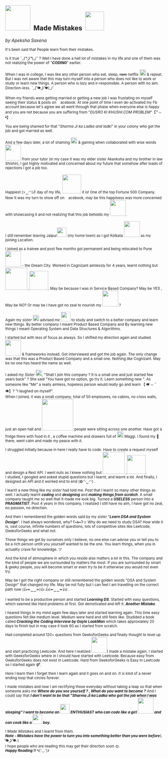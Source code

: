 ## <img src="https://user-images.githubusercontent.com/28886101/135533057-8fd876c8-2e8f-46bc-840e-bdfbef66e67e.jpg" width="80">&nbsp;&nbsp;Made Mistakes&nbsp;&nbsp;<img src="https://user-images.githubusercontent.com/28886101/135533320-81cc7a4a-e552-421f-88a7-809f9ea09244.jpg" width="60">
*by Apeksha Saxena*


<sub>It's been said that People learn from their mistakes.

<sub>Is it true ¯\_( ͡❛ ͜ʖ ͡❛)_/¯ ?
Well I have done a hell lot of mistakes in my life and one of them was not realizing the power of "***CODING***" earlier.

<sub>When I was in college, I was like any other person who eat, sleep, ~~rave~~ netflix <img src="https://user-images.githubusercontent.com/28886101/135523817-4bd1041a-17d5-4759-bbd2-767d1a552009.jpg" width="20"> & repeat. 
But I was not aware that this may turn myself into a person who does not like to work or study or learn new things.
A person who is lazy and ir-responsible. A person with no aim. Direction-less. ¯\_( ͡👁️ ͜ʖ ͡👁️)_/¯

<sub>When my friends were getting married or getting a new job I was frustating on myself seeing their status & posts on <img src="https://user-images.githubusercontent.com/28886101/135524061-01516e19-5613-496a-8019-aaa8004ef510.png" width="10">acebook.
At one point of time I even de-activated my Fb account because let's agree we all went through that phase when everyone else is happy and you are not because you are suffering from  "*DUSRO KI KHUSHI.COM PROBLEM*"【 ❛︠ ෴ ︡❛】 .

<sub>You are being shamed for that "*Sharma Ji ka Ladka and ladki*" in your colony who got the job and got married as well.

<sub>And a few days later, a lot of shaming <img src="https://user-images.githubusercontent.com/28886101/135524916-a1b02174-2ba3-443f-8330-db07df67a9b4.jpg" width="20"> & gaming when collaborated with wise words <img src="https://user-images.githubusercontent.com/28886101/135525026-3a07cd4b-8317-422f-be6d-dbafa3c5946d.jpeg" width="50"> from your tutor (in my case it was my elder sister Akanksha and my brother in law Shishir), I got highly motivated and concerned about my future that somehow after loads of rejections I got a job too. 

<sub>Happiest (>‿◠)✌ day of my life,  <img src="https://user-images.githubusercontent.com/28886101/135525318-c69418e5-1ced-4524-a29a-19ea527cb8e7.png" width="60"> it is! One of the top Fortune 500 Company.
Now It was my turn to show off on <img src="https://user-images.githubusercontent.com/28886101/135524061-01516e19-5613-496a-8019-aaa8004ef510.png" width="10">acebook, may be this happiness was more concerned with showcasing it and not realizing that this job beholds my <img src="https://user-images.githubusercontent.com/28886101/135525636-839a8fb1-4c23-4466-aed7-79c1633ef10f.png" width="50">.

<sub>I still remember leaving Jaipur<img src="https://user-images.githubusercontent.com/28886101/135526562-730e6f0f-4cc9-4ac4-838a-343424137410.png" width="30"> (my home town) as I got Kolkata <img src="https://user-images.githubusercontent.com/28886101/135526619-ca69fb9c-94d6-42da-bdc7-ed60f415c5ec.jpeg" width="50"> as my joining Location.

<sub>I joined as a trainee and post few months got permanent and being relocated to Pune <img src="https://user-images.githubusercontent.com/28886101/135526685-264d0aa9-ea2e-4db2-b813-cd22e09b43d1.jpeg" width="50"> - the Dream City.
Worked in Cognizant aimlessly for 4 years, learnt nothing but <img src="https://user-images.githubusercontent.com/28886101/135526736-0a583026-1a1d-44a6-88da-1e7b4784db96.png" width="70"> ,<img src="https://user-images.githubusercontent.com/28886101/135526780-603109a0-1582-475f-ae5b-53b47836baee.png" width="60">.
May be because I was in Service Based Company? May be *YES* , May be *NO*? Or may be I have got no zeal to nourish my <img src="https://user-images.githubusercontent.com/28886101/135525636-839a8fb1-4c23-4466-aed7-79c1633ef10f.png" width="50"> ?

<sub>Again my *sister* <img src="https://user-images.githubusercontent.com/28886101/135527590-2bc7acbc-058d-4b25-9123-c5dd0602660f.jpg" width="20"> advised *me* <img src="https://user-images.githubusercontent.com/28886101/135527628-fb01dcc4-642b-4995-acc7-fdfca11d1b24.jpg" width="30"> to study and switch to a better company and learn new things. By better company I meant Product Based Company and By learning new things I meant Operating System and Data Structures & Algorithms. 

<sub>I started but with less of focus as always. So I shifted my direction again and studied <img src="https://user-images.githubusercontent.com/28886101/135527702-289e5e7b-9e36-4db7-9892-1669e1259d7a.gif" width="50"> & frameworks instead.
Got interviewed and got the job again. The only change was that this was a Product Based Company and a small one. Nothing like Cognizant. 
May be no one has heard the name as well.

<sub>I asked my *Sister* <img src="https://user-images.githubusercontent.com/28886101/135527590-2bc7acbc-058d-4b25-9123-c5dd0602660f.jpg" width="20">, "Shall I join this company ? It is a small one and just started few years back" ?
She said "You have got no option, go try it. Learn something new ".
As someone like "*Me*" a really aimless, hopeless person would really go and learn 【 👁️︠ ෴ ︡👁️】? "I laughed on myself". 
<br>
When I joined, it was a small company, total of 50 employees, no cabins, no cross walls, just an open hall and  <img src="https://user-images.githubusercontent.com/28886101/135528332-e05870d7-d4bf-40fd-b3e5-d35b7466eef9.jpeg" width="100"> people were sitting across one another.
Have got a fridge there with food in it , a coffee machine and drawers full of <img src="https://user-images.githubusercontent.com/28886101/135528601-df9acfab-4d40-41a2-bf18-7e9ea4b1a53d.png" width="20">  Maggi. I found my 🖤 there, went calm and made my peace with it.

<sub>I struggled initially because in here I really have to code. Have to create a request myself and design a Rest API.
I went nuts as I knew nothing but <img src="https://user-images.githubusercontent.com/28886101/135526736-0a583026-1a1d-44a6-88da-1e7b4784db96.png" width="70"> ,<img src="https://user-images.githubusercontent.com/28886101/135526780-603109a0-1582-475f-ae5b-53b47836baee.png" width="60">. 
<br>I studied, I googled and asked stupid questions but I learnt, and learnt a lot.
And finally, I designed an API and it worked end to end (✿◠‿◠) .

<sub>I learnt a new thing like my *sister* had told me.
Post that I learnt so many other things as well. I actually learnt ***coding*** and ***designing*** and ***making things from scratch***.
A small company taught me so well that It made me look big. Turned a ***USELESS*** person into a ***PRAGMATIST***.
Post 4 years in this company, I realized I still have no aim, I have got no zeal, no passion, no direction.

<sub>And then I remembered the golden words said by my *sister* "***Learn DSA and System Design***".
I had always wondered, why? ʕ•́ᴥ•̀ʔっ
Why do we need to study DSA?
How wide it is, vast course, infinite numbers of questions, lots of competitive sites like Leetcode, GeeksforGeeks and what not.

<sub>These things we get by ourselves only I believe, no one else can advise you or tell you to be a rich person untill you yourself wanted to be the one.
You learn things, when you in actuality crave for knowledge. ツ

<sub>And the kind of atmosphere in which you reside also matters a lot in this. The company and the kind of people we are surrounded by matters the most.
If you are surrounded by smart & geeky people, you will become smart or even try to be it otherwise you would not even try.

<sub>May be I got the right company or still remembered the golden words "DSA and System Design" that changed my life.
May be not fully but I can feel I am travelling on the correct path now (👍≖‿‿≖)👍 👍(≖‿‿≖👍) .

<sub>I wanted to be a productive person and started ***Learning DS***.
Started with easy questions, which seemed like Hard problems at first. 
Got demotivated and left it. ***Another Mistake***.

<sub>I heared things in my mind again few days later and started learning again. This time easy questions felt like medium level.
Medium were hard and still feels like.
Studided a book called ***Cracking the Coding Interview by Gayle LaakMan*** which takes approxiately 20 days to finish but in may case it took 60 as I started from scratch.

<sub>Had completed around 120+ questions from GeeksforGeeks and finally thought to level up and start practicing Leetcode.
And here I realized <img src="https://user-images.githubusercontent.com/28886101/135530305-e185804e-a85f-4eb0-a250-e2a59a56d17b.png" width="50">I made a mistake again. I started with GeeksforGeeks where in I should have started with Leetcode.
Because easy from GeeksforGeeks does not exist in Leetcode. Hard from GeeksforGeeks is Easy In Leetcode so I started again ⚤.

<sub>Here I learn then I forget then I learn again and it goes on and on.
It is kind of a never ending loop that circles forever.

<sub>I made mistakes and now I am rectifying those everyday without taking a leap so that when someone asks me ***Where do you see yourself ? , What do you want to become ?*** And I could say that ***I don't want to be that "Sharma Ji ka Ladka who got the job when I was sleeping" I want to become an <img src="https://user-images.githubusercontent.com/28886101/135530958-1c282872-640a-48b6-9608-e44be28e8bb8.jpg" width="30"> ENTHUSIAST who can code like a girl <img src="https://user-images.githubusercontent.com/28886101/135530942-e45bc905-afb2-40a9-bfeb-dab2462194e1.jpeg" width="50"> and can cook like a <img src="https://user-images.githubusercontent.com/28886101/135531125-6a7868de-ae26-43cc-b57e-9542e915817f.jpg" width="30"> boy***. 

<sub>I *Made Mistakes* and I learnt from them.
<br>
***Note - Mistakes have the power to turn you into something better than you were before***(. ͡👁️ ͜ʖ ͡👁️.) 
<br>
I hope people who are reading this may get their direction soon 🌞.
<br>
***Happy Reading !!*** ٩(˘◡˘)۶
<br>
